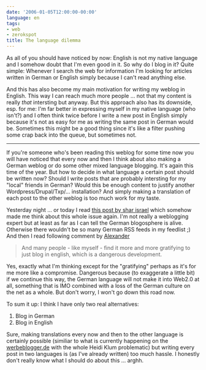 ```yaml
---
date: '2006-01-05T12:00:00-00:00'
language: en
tags:
- web
- zerokspot
title: The language dilemma
---
```



As all of you should have noticed by now: English is not my native language and I somehow doubt that I'm even good in it. So why do I blog in it? Quite simple: Whenever I search the web for information I'm looking for articles written in German or English simply because I can't read anything else.

And this has also become my main motivation for writing my weblog in English. This way I can reach much more people ... not that my content is really _that_ intersting but anyway. But this approach also has its downside, esp. for me: I'm far better in expressing myself in my native language (who isn't?) and I often think twice before I write a new post in English simply because it's not as easy for me as writing the same post in German would be. Sometimes this might be a good thing since it's like a filter pushing some crap back into the queue, but sometimes not.



-------------------------------



If you're someone who's been reading this weblog for some time now you will have noticed that every now and then I think about also making a German weblog or do some other mixed language blogging. It's again this time of the year. But how to decide in what language a certain post should be written now? Should I write posts that are probably intersting for my "local" friends in German? Would this be enough content to justify another Wordpress/Drupal/Txp/... installation? And simply making a translation of each post to the other weblog is too much work for my taste.

Yesterday night ... or today I read [this post by shar israel](http://redcouch.typepad.com/weblog/2006/01/the_usually_int.html) which somehow made me think about this whole issue again. I'm not really a weblogging expert but at least as far as I can tell the German blogosphere is alive. Otherwise there wouldn't be so many German RSS feeds in my feedlist ;) And then I read following comment by [Alexander](http://jurabilis.blogspot.com/)

<blockquote>And many people - like myself - find it more and more gratifying to just blog in english, which is a dangerous development.</blockquote>

Yes, exactly what I'm thinking except for the "gratifying" perhaps as it's for me more like a compromise. Dangerous because (to exaggerate a little bit) if we continue this way, the German language will not make it into Web2.0 at all, something that is IMO combined with a loss of the German culture on the net as a whole. But don't worry, I won't go down this road now.

To sum it up: I think I have only two real alternatives: 

1. Blog in German
2. Blog in English

Sure, making translations every now and then to the other language is certainly possible (similiar to what is currently happening on the [werbeblogger.de](http://www.werbeblogger.de/) with the whole Heidi Klum problematic) but writing every post in two languages is (as I've already written) too much hassle. I honestly don't really know what I should do about this ... arghh.